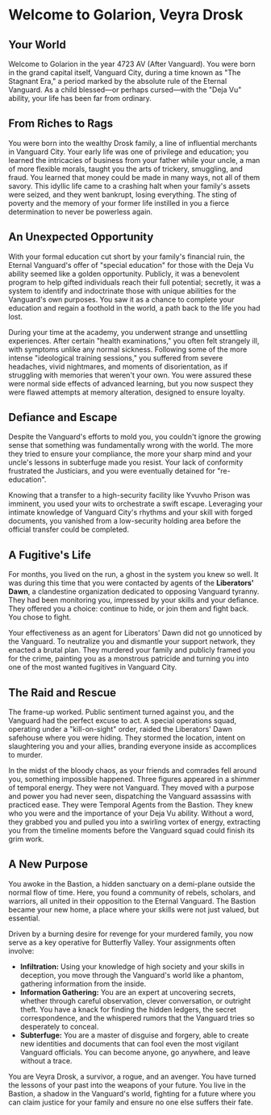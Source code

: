 # Welcome to Golarion, Veyra Drosk

## Your World

Welcome to Golarion in the year 4723 AV (After Vanguard). You were born in the grand capital itself, Vanguard City, during a time known as "The Stagnant Era," a period marked by the absolute rule of the Eternal Vanguard. As a child blessed—or perhaps cursed—with the "Deja Vu" ability, your life has been far from ordinary.

## From Riches to Rags

You were born into the wealthy Drosk family, a line of influential merchants in Vanguard City. Your early life was one of privilege and education; you learned the intricacies of business from your father while your uncle, a man of more flexible morals, taught you the arts of trickery, smuggling, and fraud. You learned that money could be made in many ways, not all of them savory. This idyllic life came to a crashing halt when your family's assets were seized, and they went bankrupt, losing everything. The sting of poverty and the memory of your former life instilled in you a fierce determination to never be powerless again.

## An Unexpected Opportunity

With your formal education cut short by your family's financial ruin, the Eternal Vanguard's offer of "special education" for those with the Deja Vu ability seemed like a golden opportunity. Publicly, it was a benevolent program to help gifted individuals reach their full potential; secretly, it was a system to identify and indoctrinate those with unique abilities for the Vanguard's own purposes. You saw it as a chance to complete your education and regain a foothold in the world, a path back to the life you had lost.

During your time at the academy, you underwent strange and unsettling experiences. After certain "health examinations," you often felt strangely ill, with symptoms unlike any normal sickness. Following some of the more intense "ideological training sessions," you suffered from severe headaches, vivid nightmares, and moments of disorientation, as if struggling with memories that weren't your own. You were assured these were normal side effects of advanced learning, but you now suspect they were flawed attempts at memory alteration, designed to ensure loyalty.

## Defiance and Escape

Despite the Vanguard's efforts to mold you, you couldn't ignore the growing sense that something was fundamentally wrong with the world. The more they tried to ensure your compliance, the more your sharp mind and your uncle's lessons in subterfuge made you resist. Your lack of conformity frustrated the Justiciars, and you were eventually detained for "re-education".

Knowing that a transfer to a high-security facility like Yvuvho Prison was imminent, you used your wits to orchestrate a swift escape. Leveraging your intimate knowledge of Vanguard City's rhythms and your skill with forged documents, you vanished from a low-security holding area before the official transfer could be completed.

## A Fugitive's Life

For months, you lived on the run, a ghost in the system you knew so well. It was during this time that you were contacted by agents of the **Liberators' Dawn**, a clandestine organization dedicated to opposing Vanguard tyranny. They had been monitoring you, impressed by your skills and your defiance. They offered you a choice: continue to hide, or join them and fight back. You chose to fight.

Your effectiveness as an agent for Liberators' Dawn did not go unnoticed by the Vanguard. To neutralize you and dismantle your support network, they enacted a brutal plan. They murdered your family and publicly framed you for the crime, painting you as a monstrous patricide and turning you into one of the most wanted fugitives in Vanguard City.

## The Raid and Rescue

The frame-up worked. Public sentiment turned against you, and the Vanguard had the perfect excuse to act. A special operations squad, operating under a "kill-on-sight" order, raided the Liberators' Dawn safehouse where you were hiding. They stormed the location, intent on slaughtering you and your allies, branding everyone inside as accomplices to murder.

In the midst of the bloody chaos, as your friends and comrades fell around you, something impossible happened. Three figures appeared in a shimmer of temporal energy. They were not Vanguard. They moved with a purpose and power you had never seen, dispatching the Vanguard assassins with practiced ease. They were Temporal Agents from the Bastion. They knew who you were and the importance of your Deja Vu ability. Without a word, they grabbed you and pulled you into a swirling vortex of energy, extracting you from the timeline moments before the Vanguard squad could finish its grim work.

## A New Purpose

You awoke in the Bastion, a hidden sanctuary on a demi-plane outside the normal flow of time. Here, you found a community of rebels, scholars, and warriors, all united in their opposition to the Eternal Vanguard. The Bastion became your new home, a place where your skills were not just valued, but essential.

Driven by a burning desire for revenge for your murdered family, you now serve as a key operative for Butterfly Valley. Your assignments often involve:

* **Infiltration:** Using your knowledge of high society and your skills in deception, you move through the Vanguard's world like a phantom, gathering information from the inside.
* **Information Gathering:** You are an expert at uncovering secrets, whether through careful observation, clever conversation, or outright theft. You have a knack for finding the hidden ledgers, the secret correspondence, and the whispered rumors that the Vanguard tries so desperately to conceal.
* **Subterfuge:** You are a master of disguise and forgery, able to create new identities and documents that can fool even the most vigilant Vanguard officials. You can become anyone, go anywhere, and leave without a trace.

You are Veyra Drosk, a survivor, a rogue, and an avenger. You have turned the lessons of your past into the weapons of your future. You live in the Bastion, a shadow in the Vanguard's world, fighting for a future where you can claim justice for your family and ensure no one else suffers their fate.
